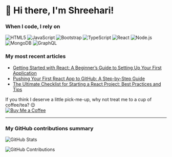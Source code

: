 # 👋 Hi there, I'm Shreehari!

### When I code, I rely on
![HTML5](https://img.shields.io/badge/HTML5-E34F26?style=flat&logo=html5&logoColor=white)
![JavaScript](https://img.shields.io/badge/JavaScript-F7DF1E?style=flat&logo=javascript&logoColor=black)
![Bootstrap](https://img.shields.io/badge/Bootstrap-7952B3?style=flat&logo=bootstrap&logoColor=white)
![TypeScript](https://img.shields.io/badge/TypeScript-007ACC?style=flat&logo=typescript&logoColor=white)
![React](https://img.shields.io/badge/React-61DAFB?style=flat&logo=react&logoColor=black)
![Node.js](https://img.shields.io/badge/Node.js-339933?style=flat&logo=node.js&logoColor=white)
![MongoDB](https://img.shields.io/badge/MongoDB-47A248?style=flat&logo=mongodb&logoColor=white)
![GraphQL](https://img.shields.io/badge/GraphQL-E10098?style=flat&logo=graphql&logoColor=white)

### My most recent articles
- [Getting Started with React: A Beginner’s Guide to Setting Up Your First Application](#)
- [Pushing Your First React App to GitHub: A Step-by-Step Guide](#)
- [The Ultimate Checklist for Starting a React Project: Best Practices and Tips](#)

If you think I deserve a little pick-me-up, why not treat me to a cup of coffee/tea? 😌  
[![Buy Me a Coffee](https://img.shields.io/badge/Buy%20Me%20a%20Coffee-F68026?style=flat&logo=buy-me-a-coffee&logoColor=white)](https://www.buymeacoffee.com/yourusername)

---

### My GitHub contributions summary
![GitHub Stats](https://github-readme-stats.vercel.app/api?username=yourusername&show_icons=true&theme=dark)

![GitHub Contributions](https://github-readme-streak-stats.herokuapp.com?user=yourusername&theme=dark)
